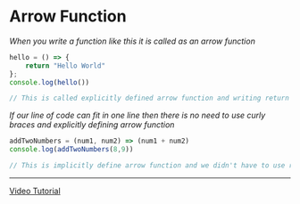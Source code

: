 # Arrow Function
_When you write a function like this it is called as an arrow function_
``` javascript
hello = () => {
    return "Hello World"
};
console.log(hello())

// This is called explicitly defined arrow function and writing return is compulsory if you are using curly braces
```

_If our line of code can fit in one line then there is no need to use curly braces and explicitly defining arrow function_

``` javascript
addTwoNumbers = (num1, num2) => (num1 + num2) 
console.log(addTwoNumbers(8,9))

// This is implicitly define arrow function and we didn't have to use return keyword just because we are using paranthesis
```
***
[Video Tutorial](https://youtu.be/9ksqBa8_txM?si=X9yD11GIYxolJlB9)

